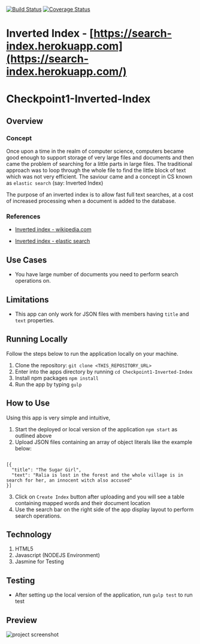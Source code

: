 [![Build Status](https://travis-ci.org/andela-oakinseye/checkpoint1-inverted-index.svg?branch=dev-2)](https://travis-ci.org/andela-oakinseye/checkpoint1-inverted-index) [![Coverage Status](https://coveralls.io/repos/github/andela-oakinseye/checkpoint1-inverted-index/badge.svg?branch=dev-2)](https://coveralls.io/github/andela-oakinseye/checkpoint1-inverted-index?branch=dev-2)
# Inverted Index - [https://search-index.herokuapp.com](https://search-index.herokuapp.com/) 


# Checkpoint1-Inverted-Index
## Overview
### Concept
Once upon a time in the realm of computer science, computers became good enough to support storage of very large files and documents and then came the problem of searching for a little parts in large files.
The traditional approach was to loop through the whole file to find the little block of text which was not very efficient. The saviour came and a concept in CS known as `elastic search` (say: Inverted Index) 

The purpose of an inverted index is to allow fast full text searches, at a cost of increased processing when a document is added to the database.

### References
* [Inverted index - wikipedia.com](https://en.wikipedia.org/wiki/Inverted_index) 

* [Inverted index - elastic search](https://www.elastic.co/guide/en/elasticsearch/guide/current/inverted-index.html) 

## Use Cases
- You have large number of documents you need to perform search operations on.

## Limitations
- This app can only work for JSON files with members having `title` and `text` properties.


## Running Locally
Follow the steps below to run the application locally on your machine.
 1. Clone the repository: `git clone <THIS_REPOSITORY_URL>`
 2. Enter into the apps directory by running `cd Checkpoint1-Inverted-Index`
 3. Install npm packages `npm install`
 4. Run the app by typing `gulp`
 
## How to Use 
Using this app is very simple and intuitive,
  1. Start the deployed or local version of the application `npm start` as outlined above
  2. Upload JSON files containing an array of object literals like the example below:
  ```

  [{
    "title": "The Sugar Girl",
    "text": "Ralia is lost in the forest and the whole village is in search for her, an innocent witch also accused"
  }]
  ```
  3. Click on `Create Index` button after uploading and you will see a table containing mapped words and their document location
  4. Use the search bar on the right side of the app display layout to perform search operations. 


## Technology 
  1. HTML5
  2. Javascript (NODEJS Environment)
  3. Jasmine for Testing


## Testing 
- After setting up the local version of the application, run `gulp test` to run test

## Preview
![project screenshot](https://4.bp.blogspot.com/-zz3Tl33-D9o/WEL2I6qsUCI/AAAAAAAAAb0/NHqtRoin7ZYm4W5HLw6QBtz7tIZyZbNbgCLcB/s1600/Screen%2BShot%2B2016-12-03%2Bat%2B5.41.40%2BPM.png "Inverted Index Preview")
